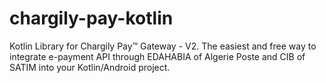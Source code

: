 # chargily-pay-kotlin
Kotlin Library for Chargily Pay™ Gateway - V2. The easiest and free way to integrate e-payment API through EDAHABIA of Algerie Poste and CIB of SATIM into your Kotlin/Android project.
